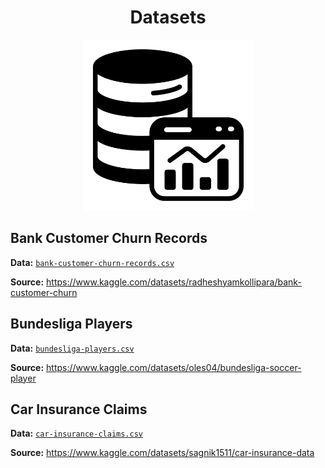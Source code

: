 <h1 align="center">Datasets</h1>

<p align="center">
  <img width="273px" src="https://raw.githubusercontent.com/blackcrowX/blackcrowX.github.io/main/images/icons/dataset.png"/>
</p>

## Bank Customer Churn Records

**Data:** [`bank-customer-churn-records.csv`](https://github.com/blackcrowX/Data-Analysis-Projects/blob/main/Datasets/bank-customer-churn-records.csv)

**Source:** https://www.kaggle.com/datasets/radheshyamkollipara/bank-customer-churn

## Bundesliga Players

**Data:** [`bundesliga-players.csv`](https://github.com/blackcrowX/Data-Analysis-Projects/blob/main/Datasets/bundesliga-players.csv)

**Source:** https://www.kaggle.com/datasets/oles04/bundesliga-soccer-player

## Car Insurance Claims

**Data:** [`car-insurance-claims.csv`](https://github.com/blackcrowX/Data-Analysis-Projects/blob/main/Datasets/car-insurance-claims.csv)

**Source:** https://www.kaggle.com/datasets/sagnik1511/car-insurance-data
